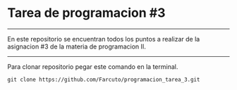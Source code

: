 # Tarea de programacion \#3
---
En este repositorio se encuentran todos los puntos a realizar de la asignacion #3 de la materia de programacion II.

---
Para clonar repositorio pegar este comando en la terminal.

    git clone https://github.com/Farcuto/programacion_tarea_3.git
